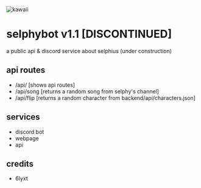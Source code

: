 ![kawaii](https://vignette.wikia.nocookie.net/nicodougasingers/images/1/18/Selphy.png/revision/latest?cb=20180907051553)



# selphybot v1.1 [DISCONTINUED]
a public api & discord service about selphius (under construction)


## api routes

+ /api/ [shows api routes]
+ /api/song [returns a random song from selphy's channel]
+ /api/flip [returns a random character from backend/api/characters.json]

## services
+ discord bot
+ webpage
+ api

## credits
+ 6lyxt















